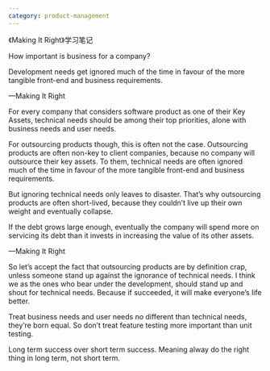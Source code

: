 ```yaml
---
category: product-management
---
```

《Making It Right》学习笔记

How important is business for a company?

Development needs get ignored much of the time in favour of the more tangible front-end and business requirements.

—Making It Right

For every company that considers software product as one of their Key Assets, technical needs should be among their top priorities, alone with business needs and user needs.

For outsourcing products though, this is often not the case. Outsourcing products are often non-key to client companies, because no company will outsource their key assets. To them, technical needs are often ignored much of the time in favour of the more tangible front-end and business requirements.

But ignoring technical needs only leaves to disaster. That’s why outsourcing products are often short-lived, because they couldn’t live up their own weight and eventually collapse.

If the debt grows large enough, eventually the company will spend more on servicing its debt than it invests in increasing the value of its other assets.

—Making It Right

So let’s accept the fact that outsourcing products are by definition crap, unless someone stand up against the ignorance of technical needs. I think we as the ones who bear under the development, should stand up and shout for technical needs. Because if succeeded, it will make everyone’s life better.

Treat business needs and user needs no different than technical needs, they’re born equal. So don’t treat feature testing more important than unit testing.

Long term success over short term success. Meaning alway do the right thing in long term, not short term.
